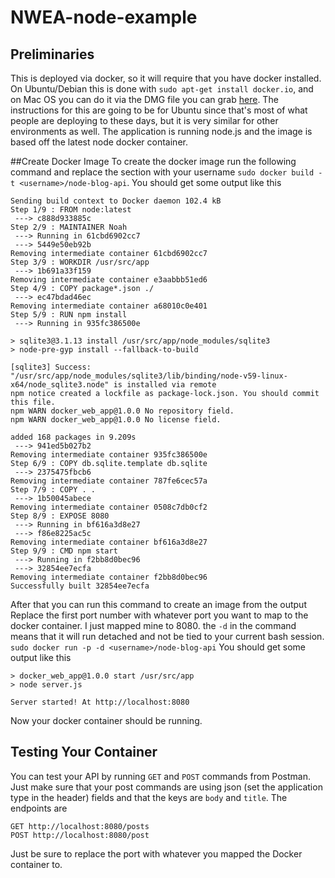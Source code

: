 # NWEA-node-example
## Preliminaries

This is deployed via docker, so it will require that you have docker installed. On Ubuntu/Debian this is done with `sudo apt-get install docker.io`, and on Mac OS you can do it via the DMG file you can grab [here](https://docs.docker.com/docker-for-mac/install/). The instructions for this are going to be for Ubuntu since that's most of what people are deploying to these days, but it is very similar for other environments as well. The application is running node.js and the image is based off the latest node docker container.

##Create Docker Image
To create the docker image run the following command and replace the <username> section with your username `sudo docker build -t <username>/node-blog-api`. You should get some output like this
```
Sending build context to Docker daemon 102.4 kB
Step 1/9 : FROM node:latest
 ---> c888d933885c
Step 2/9 : MAINTAINER Noah
 ---> Running in 61cbd6902cc7
 ---> 5449e50eb92b
Removing intermediate container 61cbd6902cc7
Step 3/9 : WORKDIR /usr/src/app
 ---> 1b691a33f159
Removing intermediate container e3aabbb51ed6
Step 4/9 : COPY package*.json ./
 ---> ec47bdad46ec
Removing intermediate container a68010c0e401
Step 5/9 : RUN npm install
 ---> Running in 935fc386500e

> sqlite3@3.1.13 install /usr/src/app/node_modules/sqlite3
> node-pre-gyp install --fallback-to-build

[sqlite3] Success: "/usr/src/app/node_modules/sqlite3/lib/binding/node-v59-linux-x64/node_sqlite3.node" is installed via remote
npm notice created a lockfile as package-lock.json. You should commit this file.
npm WARN docker_web_app@1.0.0 No repository field.
npm WARN docker_web_app@1.0.0 No license field.

added 168 packages in 9.209s
 ---> 941ed5b027b2
Removing intermediate container 935fc386500e
Step 6/9 : COPY db.sqlite.template db.sqlite
 ---> 2375475fbcb6
Removing intermediate container 787fe6cec57a
Step 7/9 : COPY . .
 ---> 1b50045abece
Removing intermediate container 0508c7db0cf2
Step 8/9 : EXPOSE 8080
 ---> Running in bf616a3d8e27
 ---> f86e8225ac5c
Removing intermediate container bf616a3d8e27
Step 9/9 : CMD npm start
 ---> Running in f2bb8d0bec96
 ---> 32854ee7ecfa
Removing intermediate container f2bb8d0bec96
Successfully built 32854ee7ecfa
```
After that you can run this command to create an image from the output Replace the first port number with whatever port you want to map to the docker container. I just mapped mine to 8080. the `-d` in the command means that it will run detached and not be tied to your current bash session. `sudo docker run -p -d <username>/node-blog-api` You should get some output like this
```
> docker_web_app@1.0.0 start /usr/src/app
> node server.js

Server started! At http://localhost:8080
```

Now your docker container should be running. 

## Testing Your Container

You can test your API by running `GET` and `POST` commands from Postman. Just make sure that your post commands are using json (set the application type in the header) fields and that the keys are `body` and `title`. The endpoints are
```
GET http://localhost:8080/posts
POST http://localhost:8080/post
```
Just be sure to replace the port with whatever you mapped the Docker container to.